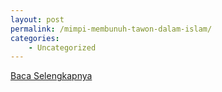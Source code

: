 ```yaml
---
layout: post
permalink: /mimpi-membunuh-tawon-dalam-islam/
categories:
    - Uncategorized
---
```


[Baca Selengkapnya](/10)